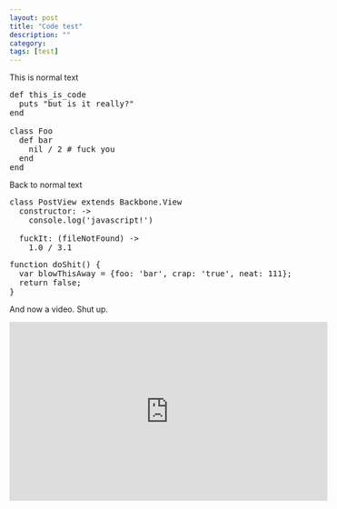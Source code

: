 ```yaml
---
layout: post
title: "Code test"
description: ""
category:
tags: [test]
---
```


This is normal text

<pre class='prettyprint'>
def this_is_code
  puts "but is it really?"
end

class Foo
  def bar
    nil / 2 # fuck you
  end
end
</pre>

Back to normal text

<pre class='prettyprint'>
class PostView extends Backbone.View
  constructor: ->
    console.log('javascript!')

  fuckIt: (fileNotFound) ->
    1.0 / 3.1
</pre>

<pre class='prettyprint'>
function doShit() {
  var blowThisAway = {foo: 'bar', crap: 'true', neat: 111};
  return false;
}
</pre>

And now a video. Shut up.

<div class='video-container'>
  <iframe width="560" height="315" src="https://www.youtube.com/embed/f7q-vYbD2Wc" frameborder="0" allowfullscreen></iframe>
</div>
